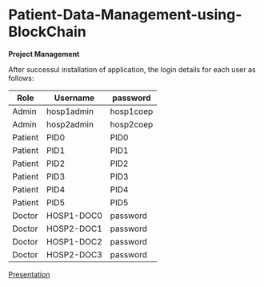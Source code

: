 # Patient-Data-Management-using-BlockChain



**Project Management**


After successul installation of application, the login details for each user as follows:

Role | Username | password
--- | --- | ---
Admin | hosp1admin | hosp1coep
Admin | hosp2admin | hosp2coep
Patient | PID0 | PID0
Patient | PID1 | PID1
Patient | PID2 | PID2
Patient | PID3 | PID3
Patient | PID4 | PID4
Patient | PID5 | PID5
Doctor | HOSP1-DOC0 | password
Doctor | HOSP2-DOC1 | password
Doctor | HOSP1-DOC2 | password
Doctor | HOSP2-DOC3 | password

[Presentation](images/presentation/doc.pdf)